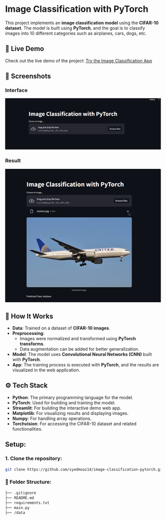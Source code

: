 # Image Classification with PyTorch

This project implements an **image classification model** using the **CIFAR-10 dataset**. The model is built using **PyTorch**, and the goal is to classify images into 10 different categories such as airplanes, cars, dogs, etc.

## 🚀 Live Demo
Check out the live demo of the project: [Try the Image Classification App](https://syedmoaz14-image-classification-app-gz8hgi.streamlit.app/)


## 📸 Screenshots

### Interface
![Interface](./screenshots/interface.png)

### Result
![Result](./screenshots/airplane_prediction_example.png)

## 🔬 How It Works

- **Data**: Trained on a dataset of **CIFAR-10 images**.
- **Preprocessing**:
  - Images were normalized and transformed using **PyTorch transforms**.
  - Data augmentation can be added for better generalization.
- **Model**: The model uses **Convolutional Neural Networks (CNN)** built with **PyTorch**.
- **App**: The training process is executed with **PyTorch**, and the results are visualized in the web application.

## ⚙️ Tech Stack

- **Python**: The primary programming language for the model.
- **PyTorch**: Used for building and training the model.
- **Streamlit**: For building the interactive demo web app.
- **Matplotlib**: For visualizing results and displaying images.
- **Numpy**: For handling array operations.
- **Torchvision**: For accessing the CIFAR-10 dataset and related functionalities.

## Setup:

### 1. Clone the repository:

```bash
git clone https://github.com/syedmoaz14/image-classification-pytorch.git
```
### 📑 Folder Structure:
```
├── .gitignore
├── README.md
├── requirements.txt
├── main.py
├── /data
```
